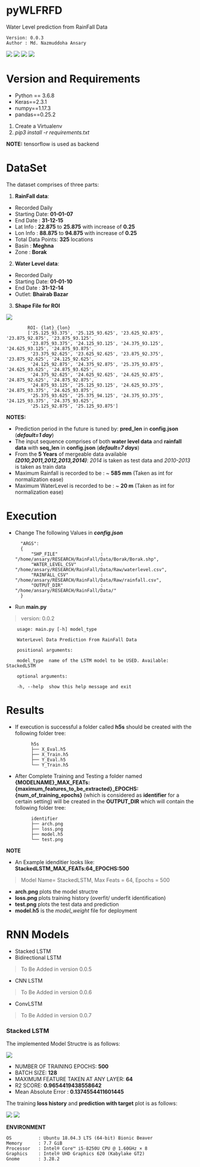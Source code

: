 # pyWLFRFD
Water Level prediction from RainFall Data

    Version: 0.0.3    
    Author : Md. Nazmuddoha Ansary    
                  
![](/info/src_img/python.ico?raw=true )
![](/info/src_img/keras.ico?raw=true)
![](/info/src_img/pandas.ico?raw=true)
![](/info/src_img/tensorflow.ico?raw=true)

# Version and Requirements
* Python == 3.6.8
* Keras==2.3.1
* numpy==1.17.3
* pandas==0.25.2

1.  Create a Virtualenv 
2.  *pip3 install -r requirements.txt*  

**NOTE:** tensorflow is used as backend

#  DataSet  
The dataset comprises of three parts:
1. **RainFall data**:  
* Recorded Daily
* Starting Date: **01-01-07**
* End Date : **31-12-15**
* Lat Info : **22.875** to **25.875** with increase of **0.25** 
* Lon Info : **88.875** to **94.875** with increase of **0.25** 
* Total Data Points: **325** locations
* Basin : **Meghna**
* Zone  : **Borak**
2. **Water Level data**:
* Recorded Daily
* Starting Date: **01-01-10**
* End Date : **31-12-14**
* Outlet: **Bhairab Bazar**
3. **Shape File for ROI**

![](/info/roi.png?raw=true )

            ROI- {lat}_{lon}  
            ['25.125_93.375', '25.125_93.625', '23.625_92.875', '23.875_92.875', '23.875_93.125',  
             '23.875_93.375', '24.125_93.125', '24.375_93.125', '24.625_93.125', '24.875_93.875',   
             '23.375_92.625', '23.625_92.625', '23.875_92.375', '23.875_92.625', '24.125_92.625',   
             '24.125_92.875', '24.375_92.875', '25.375_93.875', '24.625_93.625', '24.875_93.625',   
             '24.375_92.625', '24.625_92.625', '24.625_92.875', '24.875_92.625', '24.875_92.875',  
             '24.875_93.125', '25.125_93.125', '24.625_93.375', '24.875_93.375', '24.625_93.875',  
             '25.375_93.625', '25.375_94.125', '24.375_93.375', '24.125_93.375', '24.375_93.625',   
             '25.125_92.875', '25.125_93.875']  

**NOTES:**  
* Prediction period in the future is tuned by: **pred_len** in **config.json** (***default=1 day***)
* The input sequence comprises of both **water level data** and **rainfall data** with **seq_len** in **config.json** (***default=7 days***)
* From the  **5 Years** of mergeable data available ***(2010,2011,2012,2013,2014)***:   *2014* is taken as test data and *2010-2013* is taken as train data
* Maximum Rainfall is recorded to be : ~ **585 mm** (Taken as int for normalization ease)
* Maximum WaterLevel is recorded to be : ~ **20 m** (Taken as int for normalization ease)  

#  Execution
* Change The following Values in ***config.json*** 

        "ARGS":  
        {  
            "SHP_FILE"                : "/home/ansary/RESEARCH/RainFall/Data/Borak/Borak.shp",  
            "WATER_LEVEL_CSV"         : "/home/ansary/RESEARCH/RainFall/Data/Raw/waterlevel.csv",  
            "RAINFALL_CSV"            : "/home/ansary/RESEARCH/RainFall/Data/Raw/rainfall.csv",  
            "OUTPUT_DIR"              : "/home/ansary/RESEARCH/RainFall/Data/"  
        }  


* Run **main.py**  
> version: 0.0.2

        usage: main.py [-h] model_type

        WaterLevel Data Prediction From RainFall Data
        
        positional arguments:
        
        model_type  name of the LSTM model to be USED. Available: StackedLSTM 
        
        optional arguments:
        
        -h, --help  show this help message and exit


# Results
* If execution is successful a folder called **h5s** should be created with the following folder tree:

            h5s              
            ├── X_Eval.h5
            ├── X_Train.h5
            ├── Y_Eval.h5
            └── Y_Train.h5

* After Complete Training and Testing a folder named **{MODELNAME}_MAX_FEATs:{maximum_features_to_be_extracted}_EPOCHS:{num_of_training_epochs}** (which is considered as **identifier** for a certain setting)  will be created in the **OUTPUT_DIR** which will contain the following folder tree:

            identifier
            ├── arch.png
            ├── loss.png
            ├── model.h5
            └── test.png

**NOTE**
* An Example idenditier looks like: **StackedLSTM_MAX_FEATs:64_EPOCHS:500**
> Model Name= StackedLSTM, Max Feats = 64, Epochs = 500 
* **arch.png** plots the model structre
* **loss.png** plots training history (overfit/ underfit identification)
* **test.png** plots the test data and prediction
* **model.h5** is the *model_weight* file for deployment

# RNN Models 
* Stacked LSTM
* Bidirectional LSTM
> To Be Added in version 0.0.5
* CNN LSTM
> To Be Added in version 0.0.6
* ConvLSTM
> To Be Added in version 0.0.7

### Stacked LSTM
The implemented Model Structre is as follows:

![](/info/arch1.png?raw=true )


*   NUMBER OF TRAINING EPOCHS: **500**
*   BATCH SIZE: **128**
*   MAXIMUM FEATURE TAKEN AT ANY LAYER: **64**
*   R2 SCORE: **0.9654419438558642**
*   Mean Absolute Error : **0.1374554411601445**

The training **loss history** and **prediction with target** plot is as follows:

![](/info/loss1.png?raw=true )
![](/info/test1.png?raw=true )





**ENVIRONMENT**  

    OS          : Ubuntu 18.04.3 LTS (64-bit) Bionic Beaver        
    Memory      : 7.7 GiB  
    Processor   : Intel® Core™ i5-8250U CPU @ 1.60GHz × 8    
    Graphics    : Intel® UHD Graphics 620 (Kabylake GT2)  
    Gnome       : 3.28.2  


